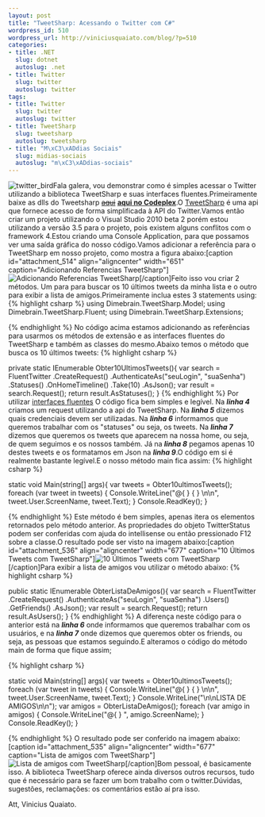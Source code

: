 ```yaml
--- 
layout: post
title: "TweetSharp: Acessando o Twitter com C#"
wordpress_id: 510
wordpress_url: http://viniciusquaiato.com/blog/?p=510
categories: 
- title: .NET
  slug: dotnet
  autoslug: .net
- title: Twitter
  slug: twitter
  autoslug: twitter
tags: 
- title: Twitter
  slug: twitter
  autoslug: twitter
- title: TweetSharp
  slug: tweetsharp
  autoslug: tweetsharp
- title: "M\xC3\xADdias Sociais"
  slug: midias-sociais
  autoslug: "m\xC3\xADdias-sociais"
---
```

![twitter_bird](http://viniciusquaiato.com/blog/wp-content/uploads/2010/02/twitter_bird.jpg "twitter_bird")Fala galera, vou demonstrar como é simples acessar o Twitter utilizando a biblioteca TweetSharp e suas interfaces fluentes.Primeiramente baixe as dlls do Tweetsharp <del datetime="2010-07-03T17:56:57+00:00">[aqui](http://code.google.com/p/tweetsharp/)</del> [**aqui no Codeplex**](http://tweetsharp.codeplex.com/).O [TweetSharp](http://tweetsharp.com/) é uma api que fornece acesso de forma simplificada à API do Twitter.Vamos então criar um projeto utilizando o Visual Studio 2010 beta 2 porém estou utilizando a versão 3.5 para o projeto, pois existem alguns conflitos com o framework 4.Estou criando uma Console Application, para que possamos ver uma saída gráfica do nosso código.Vamos adicionar a referência para o TweetSharp em nosso projeto, como mostra a figura abaixo:[caption id="attachment_514" align="aligncenter" width="651" caption="Adicionando Referencias TweetSharp"]![Adicionando Referencias TweetSharp](http://viniciusquaiato.com/blog/wp-content/uploads/2010/02/Referencias-TweetSharp.jpg "Adicionando Referencias TweetSharp")[/caption]Feito isso vou criar 2 métodos. Um para para buscar os 10 últimos tweets da minha lista e o outro para exibir a lista de amigos.Primeiramente inclua estes 3 statements using:
{% highlight csharp %}
using Dimebrain.TweetSharp.Model;
    using Dimebrain.TweetSharp.Fluent;
    using Dimebrain.TweetSharp.Extensions;
    
{% endhighlight %}
No código acima estamos adicionando as referências para usarmos os métodos de extensão e as interfaces fluentes do TweetSharp e também as classes do mesmo.Abaixo temos o método que busca os 10 últimos tweets:
{% highlight csharp %}

private 
static IEnumerable<twitterstatus> Obter10UltimosTweets(){
var search = FluentTwitter                    .CreateRequest()                    .AuthenticateAs("seuLogin", "suaSenha")                    .Statuses()                    .OnHomeTimeline()                    .Take(10)                    .AsJson();
var result = search.Request();
    return result.AsStatuses();
    }
</twitterstatus>
{% endhighlight %}
Por utilizar [interfaces fluentes](http://en.wikipedia.org/wiki/Fluent_interface) O código fica bem simples e legível. Na **_linha 4_** criamos um request utilizando a api do TweetSharp. Na **_linha 5_** dizemos quais credenciais devem ser utilizadas. Na **_linha 6_** informamos que queremos trabalhar com os "statuses" ou seja, os tweets. Na **_linha 7_** dizemos que queremos os tweets que aparecem na nossa home, ou seja, de quem seguimos e os nossos também. Já na **_linha 8_** pegamos apenas 10 destes tweets e os formatamos em Json na **_linha 9_**.O código em si é realmente bastante legível.E o nosso método main fica assim:
{% highlight csharp %}

static void Main(string[] args){
var tweets = Obter10ultimosTweets();
    foreach (var tweet in tweets)    {        Console.WriteLine("@{
}
 {
}
\n\n", tweet.User.ScreenName, tweet.Text);
    }
    Console.ReadKey();
    }

{% endhighlight %}
Este método é bem simples, apenas itera os elementos retornados pelo método anterior. As propriedades do objeto TwitterStatus podem ser conferidas com ajuda do intellisense ou então pressionado F12 sobre a classe.O resultado pode ser visto na imagem abaixo:[caption id="attachment_536" align="aligncenter" width="677" caption="10 Últimos Tweets com TweetSharp"]![10 Últimos Tweets com TweetSharp](http://viniciusquaiato.com/blog/wp-content/uploads/2010/02/10UltimosTweets.jpg "10 Últimos Tweets com TweetSharp")[/caption]Para exibir a lista de amigos vou utilizar o método abaixo:
{% highlight csharp %}

public 
static IEnumerable<twitteruser> ObterListaDeAmigos(){
var search = FluentTwitter                    .CreateRequest()                    .AuthenticateAs("seuLogin", "suaSenha")                    .Users()                    .GetFriends()                    .AsJson();
var result = search.Request();
    return result.AsUsers();
    }
</twitteruser>
{% endhighlight %}
A diferença neste código para o anterior está na **_linha 6_** onde informamos que queremos trabalhar com os usuários, e na **_linha 7_** onde dizemos que queremos obter os friends, ou seja, as pessoas que estamos seguindo.E alteramos o código do método main de forma que fique assim;
    
{% highlight csharp %}

static void Main(string[] args){
var tweets = Obter10ultimosTweets();
    foreach (var tweet in tweets)    {        Console.WriteLine("@{
}
 {
}
\n\n", tweet.User.ScreenName, tweet.Text);
    }
    Console.WriteLine("\n\nLISTA DE AMIGOS\n\n");
var amigos = ObterListaDeAmigos();
    foreach (var amigo in amigos)    {        Console.WriteLine("@{
}
", amigo.ScreenName);
    }
    Console.ReadKey();
    }

{% endhighlight %}
O resultado pode ser conferido na imagem abaixo:[caption id="attachment_535" align="aligncenter" width="677" caption="Lista de amigos com TweetSharp"]![Lista de amigos com TweetSharp](http://viniciusquaiato.com/blog/wp-content/uploads/2010/02/lista-de-amigos.jpg "Lista de amigos com TweetSharp")[/caption]Bom pessoal, é basicamente isso. A biblioteca TweetSharp oferece ainda diversos outros recursos, tudo que é necessário para se fazer um bom trabalho com o twitter.Dúvidas, sugestões, reclamações: os comentários estão aí pra isso.

Att,
Vinicius Quaiato.

